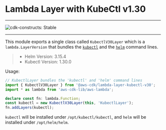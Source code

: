 # Lambda Layer with KubeCtl v1.30
<!--BEGIN STABILITY BANNER-->

---

![cdk-constructs: Stable](https://img.shields.io/badge/cdk--constructs-stable-success.svg?style=for-the-badge)

---

<!--END STABILITY BANNER-->

This module exports a single class called `KubectlV30Layer` which is a `lambda.LayerVersion` that
bundles the [`kubectl`](https://kubernetes.io/docs/reference/kubectl/kubectl/) and the
[`helm`](https://helm.sh/) command lines.

> - Helm Version: 3.15.4
> - Kubectl Version: 1.30.0
>

Usage:

```ts
// KubectlLayer bundles the 'kubectl' and 'helm' command lines
import { KubectlV30Layer } from '@aws-cdk/lambda-layer-kubectl-v30';
import * as lambda from 'aws-cdk-lib/aws-lambda';

declare const fn: lambda.Function;
const kubectl = new KubectlV30Layer(this, 'KubectlLayer');
fn.addLayers(kubectl);
```

`kubectl` will be installed under `/opt/kubectl/kubectl`, and `helm` will be installed under `/opt/helm/helm`.
